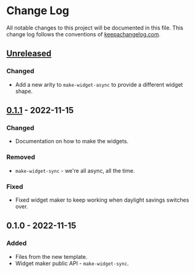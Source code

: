 # Change Log
All notable changes to this project will be documented in this file. This change log follows the conventions of [keepachangelog.com](http://keepachangelog.com/).

## [Unreleased]
### Changed
- Add a new arity to `make-widget-async` to provide a different widget shape.

## [0.1.1] - 2022-11-15
### Changed
- Documentation on how to make the widgets.

### Removed
- `make-widget-sync` - we're all async, all the time.

### Fixed
- Fixed widget maker to keep working when daylight savings switches over.

## 0.1.0 - 2022-11-15
### Added
- Files from the new template.
- Widget maker public API - `make-widget-sync`.

[Unreleased]: https://sourcehost.site/your-name/a_assoc/compare/0.1.1...HEAD
[0.1.1]: https://sourcehost.site/your-name/a_assoc/compare/0.1.0...0.1.1
